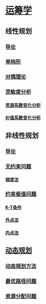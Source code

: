 <link rel='stylesheet' href='../../style/index.css'>
<script src='../../style/index.js'></script>

# [运筹学](../index.html)

## 线性规划

### [导论](./LinearProgramming/Introduction.html)

### [单纯形](./LinearProgramming/Simplex.html)

### [对偶理论](./LinearProgramming/Duality.html)

### [灵敏度分析](./LinearProgramming/Sensitivity.html)

#### [资源系数变化分析](./LinearProgramming/Sensitivity.html#资源系数变化分析)

#### [价值系数变化分析](./LinearProgramming/Sensitivity.html#价值系数变化分析)

## 非线性规划

### [导论](./Non-LinearProgramming/Introduction.html)

### [无约束问题](./Non-LinearProgramming/Unconstrained.html)

#### [梯度法](./Non-LinearProgramming/Unconstrained.html#梯度法)

### [约束极值问题](./Non-LinearProgramming/Constrained.html)

#### [K-T条件](./Non-LinearProgramming/Constrained.html#k-t条件)

#### [外点法](./Non-LinearProgramming/Constrained.html#外点法惩罚函数)

#### [内点法](./Non-LinearProgramming/Constrained.html#内点法障碍函数)

## [动态规划](./DynamicProgramming.html)

### [动态规划方法](./DynamicProgramming.html#动态规划方法)

### [最优路径问题](./DynamicProgramming.html#最优路径问题)

### [资源分配问题](./DynamicProgramming.html#资源分配问题)
